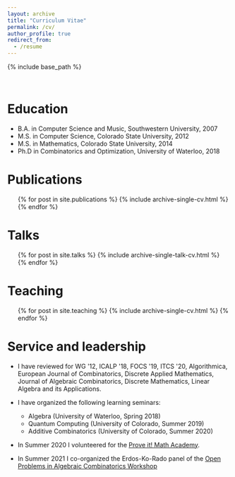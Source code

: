 ```yaml
---
layout: archive
title: "Curriculum Vitae"
permalink: /cv/
author_profile: true
redirect_from:
  - /resume
---
```


{% include base_path %}

<br>

Education
======
* B.A. in Computer Science and Music, Southwestern University, 2007
* M.S. in Computer Science, Colorado State University, 2012
* M.S. in Mathematics, Colorado State University, 2014
* Ph.D in Combinatorics and Optimization, University of Waterloo, 2018

Publications
======
  <ul>{% for post in site.publications %}
    {% include archive-single-cv.html %}
  {% endfor %}</ul>
  
Talks
======
  <ul>{% for post in site.talks %}
    {% include archive-single-talk-cv.html %}
  {% endfor %}</ul>
  
Teaching
======
  <ul>{% for post in site.teaching %}
    {% include archive-single-cv.html %}
  {% endfor %}</ul>
  
Service and leadership
======
* I have reviewed for WG '12, ICALP '18, FOCS '19, ITCS '20, Algorithmica, European Journal of Combinatorics, Discrete Applied Mathematics, Journal of Algebraic Combinatorics, Discrete Mathematics, Linear Algebra and its Applications.
* I have organized the following learning seminars:
  * Algebra (University of Waterloo, Spring 2018)
  * Quantum Computing (University of Colorado, Summer 2019)
  * Additive Combinatorics (University of Colorado, Summer 2020)

* In Summer 2020 I volunteered for the [Prove it! Math Academy](https://proveitmath.org/).
* In Summer 2021 I co-organized the Erdos-Ko-Rado panel of the [Open Problems in Algebraic Combinatorics Workshop](http://www.math.uwaterloo.ca/~cgodsil/quagmire/may21workshop/)


